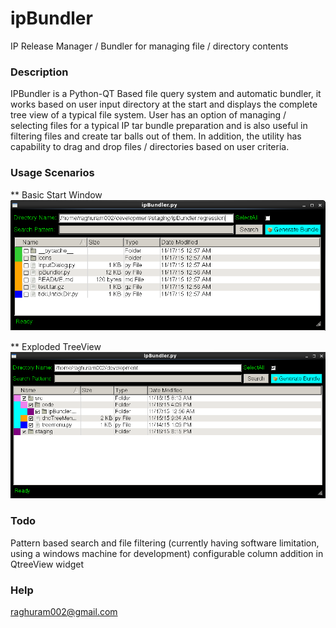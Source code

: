 # ipBundler

IP Release Manager / Bundler for managing file / directory contents

### Description

IPBundler is a Python-QT Based file query system and automatic bundler, it works based on user input directory at the start and displays the complete tree view of a typical file system. User has an option of managing / selecting files for a typical IP tar bundle preparation and is also useful in filtering files and create tar balls out of them. In addition, the utility has capability to drag and drop files / directories based on user criteria.

### Usage Scenarios

** Basic Start Window
![StartWindow](https://github.com/rvasappa/ipBundler/blob/master/img/StartWin.png)

** Exploded TreeView
![ExplodedWindow](https://github.com/rvasappa/ipBundler/blob/master/img/SelectAll.png)

### Todo

Pattern based search and file filtering (currently having software limitation, using a windows machine for development)
configurable column addition in QtreeView widget


### Help
raghuram002@gmail.com
